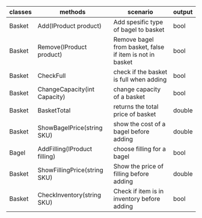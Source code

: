| classes | methods                      | scenario                                         | output  |
|---------|------------------------------|--------------------------------------------------|---------|
| Basket  | Add(IProduct product)                  | Add spesific type of bagel to basket             | bool    |
| Basket  | Remove(IProduct product)               | Remove bagel from basket, false if item is not in basket                        | bool    |
| Basket  | CheckFull                    | check if the basket is full when adding          | bool    |
| Basket  | ChangeCapacity(int Capacity) | change capacity of a basket                      | bool    |
| Basket  | BasketTotal                  | returns the total price of basket                | double  |
| Basket  | ShowBagelPrice(string SKU)       | show the cost of a bagel before adding           | double  |
| Bagel   | AddFilling(IProduct filling) | choose filling for a bagel                       | bool    |
| Basket  | ShowFillingPrice(string SKU)     | Show the price of filling before adding          | double  |
| Basket  | CheckInventory(string SKU)       | Check if item is in inventory before adding      | bool    |


